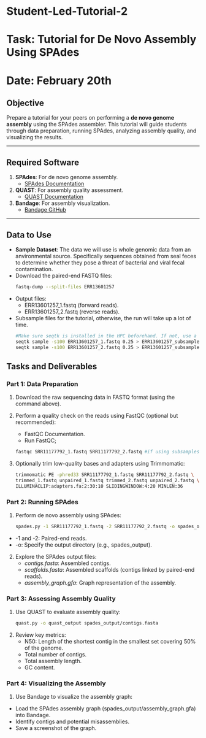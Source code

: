 # Student-Led-Tutorial-2
# Task: Tutorial for De Novo Assembly Using SPAdes
# Date: February 20th

## **Objective**
Prepare a tutorial for your peers on performing a **de novo genome assembly** using the SPAdes assembler. This tutorial will guide students through data preparation, running SPAdes, analyzing assembly quality, and visualizing the results.

---

## **Required Software**
1. **SPAdes**: For de novo genome assembly.
   - [SPAdes Documentation](https://cab.spbu.ru/software/spades/)
2. **QUAST**: For assembly quality assessment.
   - [QUAST Documentation](https://quast.sourceforge.net/quast)
3. **Bandage**: For assembly visualization.
   - [Bandage GitHub](https://github.com/rrwick/Bandage)

---

## **Data to Use**
- **Sample Dataset**: The data we will use is whole genomic data from an anvironmental source. Specifically sequences obtained from seal feces to determine whether they pose a threat of bacterial and viral fecal contamination. 
- Download the paired-end FASTQ files:
  ```bash
  fastq-dump --split-files ERR13601257

- Output files:
   - ERR13601257_1.fastq (forward reads).
   - ERR13601257_2.fastq (reverse reads).
- Subsample files for the tutorial, otherwise, the run will take up a lot of time.
  ```bash
  #Make sure seqtk is installed in the HPC beforehand. If not, use a conda environment.
  seqtk sample -s100 ERR13601257_1.fastq 0.25 > ERR13601257_subsampled_1.fastq   #Samples 25% of reads in file
  seqtk sample -s100 ERR13601257_2.fastq 0.25 > ERR13601257_subsampled_2.fastq   #Samples 25% of reads in file


## **Tasks and Deliverables**
### **Part 1: Data Preparation**
1. Download the raw sequencing data in FASTQ format (using the command above).
2. Perform a quality check on the reads using FastQC (optional but recommended):
   - FastQC Documentation.
   - Run FastQC;

   ```bash
   fastqc SRR11177792_1.fastq SRR11177792_2.fastq #if using subsamples, replace file names accordingly.

3. Optionally trim low-quality bases and adapters using Trimmomatic:
   ```bash
   trimmomatic PE -phred33 SRR11177792_1.fastq SRR11177792_2.fastq \
   trimmed_1.fastq unpaired_1.fastq trimmed_2.fastq unpaired_2.fastq \
   ILLUMINACLIP:adapters.fa:2:30:10 SLIDINGWINDOW:4:20 MINLEN:36

### **Part 2: Running SPAdes**
1. Perform de novo assembly using SPAdes:
   ```bash
   spades.py -1 SRR11177792_1.fastq -2 SRR11177792_2.fastq -o spades_output
- -1 and -2: Paired-end reads.
- -o: Specify the output directory (e.g., spades_output).
2. Explore the SPAdes output files:
   - *contigs.fasta*: Assembled contigs.
   - *scaffolds.fasta*: Assembled scaffolds (contigs linked by paired-end reads).
   - *assembly_graph.gfa*: Graph representation of the assembly.

### **Part 3: Assessing Assembly Quality**

1. Use QUAST to evaluate assembly quality:
   ```bash
   quast.py -o quast_output spades_output/contigs.fasta

2. Review key metrics:
   - N50: Length of the shortest contig in the smallest set covering 50% of the genome.
   - Total number of contigs.
   - Total assembly length.
   - GC content.

### **Part 4: Visualizing the Assembly**
1. Use Bandage to visualize the assembly graph:
- Load the SPAdes assembly graph (spades_output/assembly_graph.gfa) into Bandage.
- Identify contigs and potential misassemblies.
- Save a screenshot of the graph.
